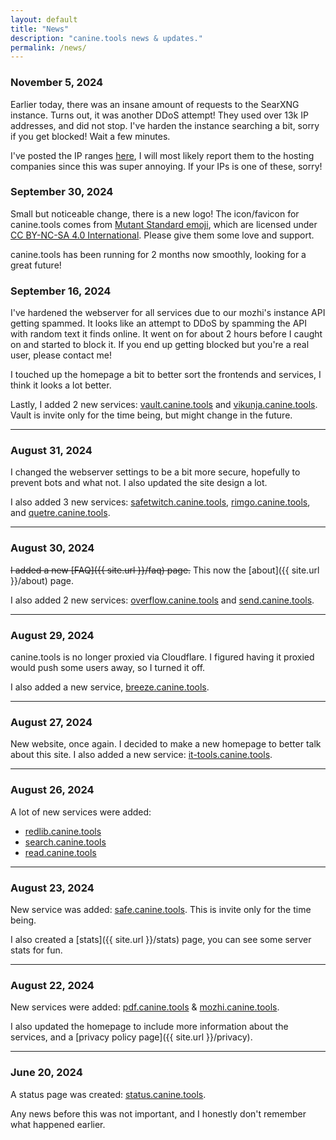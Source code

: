 ```yaml
---
layout: default
title: "News"
description: "canine.tools news & updates."
permalink: /news/
---
```

### November 5, 2024
Earlier today, there was an insane amount of requests to the SearXNG instance. Turns out, it was another DDoS attempt! They used over 13k IP addresses, and did not stop. I've harden the instance searching a bit, sorry if you get blocked! Wait a few minutes.

I've posted the IP ranges [here](https://paste.canine.tools/?5c780a84ba6faa4d#Fu7iav8XAbFnmULGuW2kDCYoUS84RcqaiJxLjGocxi6L), I will most likely report them to the hosting companies since this was super annoying. If your IPs is one of these, sorry!

### September 30, 2024
Small but noticeable change, there is a new logo! The icon/favicon for canine.tools comes from <a href="https://mutant.tech/">Mutant Standard emoji</a>, which are licensed under <a href="https://creativecommons.org/licenses/by-nc-sa/4.0/">CC BY-NC-SA 4.0 International</a>. Please give them some love and support.

canine.tools has been running for 2 months now smoothly, looking for a great future!

### September 16, 2024
I've hardened the webserver for all services due to our mozhi's instance API getting spammed. It looks like an attempt to DDoS by spamming the API with random text it finds online. It went on for about 2 hours before I caught on and started to block it. If you end up getting blocked but you're a real user, please contact me!

I touched up the homepage a bit to better sort the frontends and services, I think it looks a lot better.

Lastly, I added 2 new services: [vault.canine.tools](https://vault.canine.tools/) and [vikunja.canine.tools](https://vikunja.canine.tools/). Vault is invite only for the time being, but might change in the future.

---

### August 31, 2024
I changed the webserver settings to be a bit more secure, hopefully to prevent bots and what not. I also updated the site design a lot.

I also added 3 new services: [safetwitch.canine.tools](https://safetwitch.canine.tools/), [rimgo.canine.tools](https://rimgo.canine.tools/), and [quetre.canine.tools](https://quetre.canine.tools/).

---

### August 30, 2024
~~I added a new [FAQ]({{ site.url }}/faq) page.~~ This now the [about]({{ site.url }}/about) page.

I also added 2 new services: [overflow.canine.tools](https://overflow.canine.tools/) and [send.canine.tools](https://send.canine.tools/).

---

### August 29, 2024
canine.tools is no longer proxied via Cloudflare. I figured having it proxied would push some users away, so I turned it off.

I also added a new service, [breeze.canine.tools](https://breeze.canine.tools).

---

### August 27, 2024
New website, once again. I decided to make a new homepage to better talk about this site.
I also added a new service: [it-tools.canine.tools](https://it-tools.canine.tools/).

---

### August 26, 2024
A lot of new services were added:
* [redlib.canine.tools](https://redlib.canine.tools/)
* [search.canine.tools](https://search.canine.tools/)
* [read.canine.tools](https://read.canine.tools/)

---

### August 23, 2024
New service was added: [safe.canine.tools](https://safe.canine.tools/). This is invite only for the time being.

I also created a [stats]({{ site.url }}/stats) page, you can see some server stats for fun.

---

### August 22, 2024
New services were added: [pdf.canine.tools](https://pdf.canine.tools) & [mozhi.canine.tools](https://mozhi.canine.tools).

I also updated the homepage to include more information about the services, and a [privacy policy page]({{ site.url }}/privacy).

---

### June 20, 2024
A status page was created: [status.canine.tools](https://status.canine.tools).

Any news before this was not important, and I honestly don't remember what happened earlier.